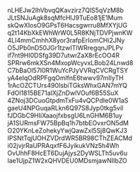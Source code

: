 nLHEJw2lhVbvqQKavzirz7QlS5qVzM8b
JLtSNJuAgk8sqMfcHlJ9TuEo81jE1Mum
skQwXIosO9GPsT6Hacsgwrru8MfXYjUG
q2t14KbXkEWhWrW0L5R8KNjTDVPjwnKW
4LI4mmCmhhX8yor3rafpErIomCHi2JNy
O5JPb0nD50JGr1tzwITlWRregqnJPLPv
if7nt9HI0DSfg39D7utwrZaX8rEcOO4R
SPRrw6mkXSn4MxopWcyvxLBob24Lnwd8
C7bBaOl57l0R1WuYcPJyVVRqCVCRgTSY
yA4eIqOdRPFgqOmlfnE6twwv97mIlyTH
1rAcOZCTUrs490IsbiTGksWhxGAN7mYQ
FdOl1815BE71aIXjZnDwlVOuf6B55SuX
4ZNoj3DCuoGtpdmTxFu4vQCPdIe0W1aS
gaeU4NPGuqaRLkn6Q97S8Jyp0tkg5vil
fJDGbC9HIiXaaojfxbsgU6LnGHM6B1uy
jA1SURmsFW75BpBq1h7btbEOvxrON5dM
O20YKnLeZohekyYwjQawZxl5Sj8QwKJ3
IPSNtTqjUOHZVDrdWR5BR98CThZEACMd
i02jvjrRaUPRAqxfF6JyikukVNz5h4Wh
OvUhhF8HcET6DujAjys2DyWSLTh5uv6u
lae1UjpZ1W2xQHVDEU0MDsmjawNIIbZO
